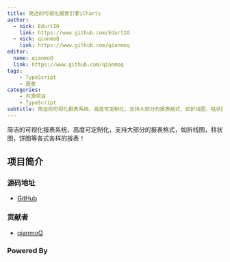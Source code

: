 ```yaml
---
title: 简洁的可视化报表引擎iCharts
author:
  - nick: EdurtIO
    link: https://www.github.com/EdurtIO
  - nick: qianmoQ
    link: https://www.github.com/qianmoq
editor:
  name: qianmoQ
  link: https://www.github.com/qianmoq
tags:
    - TypeScript
    - 报表
categories:
    - 开源项目
    - TypeScript
subtitle: 简洁的可视化报表系统，高度可定制化，支持大部分的报表格式，如折线图，柱状图，饼图等各式各样的报表！
---
```


简洁的可视化报表系统，高度可定制化，支持大部分的报表格式，如折线图，柱状图，饼图等各式各样的报表！

## 项目简介

### 源码地址

- [GitHub](https://github.com/EdurtIO/incubator-icharts)

### 贡献者

- [qianmoQ](https://github.com/qianmoq)

### Powered By
